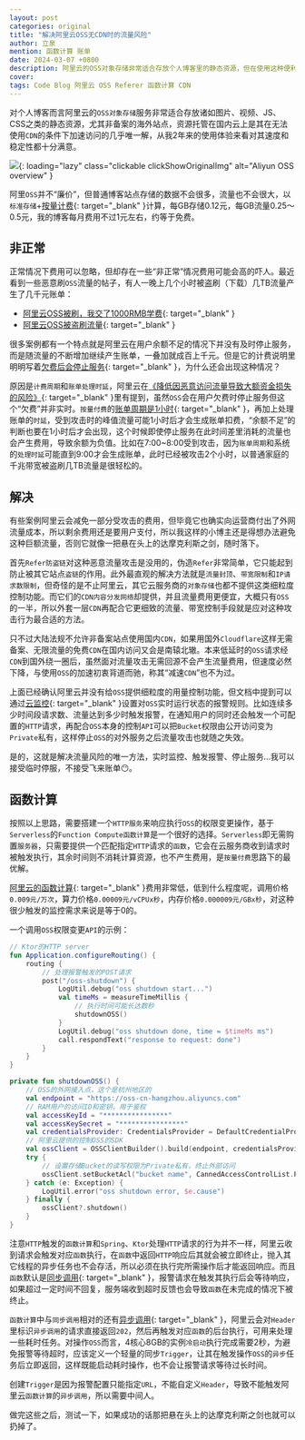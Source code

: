 ```yaml
---
layout: post
categories: original
title: "解决阿里云OSS无CDN时的流量风险"
author: 立泉
mention: 函数计算 账单
date: 2024-03-07 +0800
description: 阿里云的OSS对象存储非常适合存放个人博客里的静态资源，但在使用这种便利服务的同时也伴随着流量攻击可能带来的巨额账单风险，是一把时刻悬在头顶的达摩克利斯之剑，不得不认真寻找对策...
cover: 
tags: Code Blog 阿里云 OSS Referer 函数计算 CDN
---
```


对个人博客而言阿里云的`OSS对象存储`服务非常适合存放诸如图片、视频、JS、CSS之类的静态资源，尤其非备案的海外站点，资源托管在国内云上是其在无法使用`CDN`的条件下加速访问的几乎唯一解，从我2年来的使用体验来看对其速度和稳定性都十分满意。

![](https://apqx.oss-cn-hangzhou.aliyuncs.com/blog/original/20240305/aliyun_oss_overview_thumb.jpg){: loading="lazy" class="clickable clickShowOriginalImg" alt="Aliyun OSS overview" }

阿里`OSS`并不“廉价”，但普通博客站点存储的数据不会很多，流量也不会很大，以`标准存储`+[按量计费](https://www.aliyun.com/price/product?spm=a2c4g.11186623.0.0.14e17bbeBxYDQ9#/oss/detail/ossbag){: target="_blank" }计算，每GB存储0.12元，每GB流量0.25～0.5元，我的博客每月费用不过1元左右，约等于免费。

## 非正常

正常情况下费用可以忽略，但却存在一些“非正常”情况费用可能会高的吓人。最近看到一些恶意刷`OSS`流量的帖子，有人一晚上几个小时被盗刷（下载）几TB流量产生了几千元账单：

* [阿里云OSS被刷，我交了1000RMB学费](https://nickxu.me/post/aliyun-oss-brushed-1000rmb-fees){: target="_blank" }
* [阿里云OSS被盗刷流量](https://blog.t1m2h0u.com/archives/a-li-yun-oss-bei-dao-shua-liu-liang){: target="_blank" }

很多案例都有一个特点就是阿里云在用户余额不足的情况下并没有及时停止服务，而是随流量的不断增加继续产生账单，一叠加就成百上千元。但是它的计费说明里明明写着[欠费后会停止服务](https://help.aliyun.com/zh/oss/product-overview/overdue-payments#section-h0t-eo4-6d4){: target="_blank" }，为什么还会出现这种情况？

原因是`计费周期`和`账单处理时延`，阿里云在[《降低因恶意访问流量导致大额资金损失的风险》](https://www.alibabacloud.com/help/zh/oss/use-cases/reduce-the-risks-of-unexpectedly-high-fees-caused-by-malicious-access-traffic){: target="_blank" }里有提到，虽然`OSS`会在用户欠费时停止服务但这个“欠费”并非实时。`按量付费`的[账单周期是1小时](https://help.aliyun.com/zh/oss/product-overview/billing-overview#section-13i-c1v-cw7){: target="_blank" }，再加上处理账单的`时延`，受到攻击时的峰值流量可能1小时后才会生成账单扣费，“余额不足”的判断也要在1小时后才会出现，这个时候即使停止服务在此时间差里消耗的流量也会产生费用，导致余额为负值。比如在7:00~8:00受到攻击，因为`账单周期`和系统的`处理时延`可能直到9:00才会生成账单，此时已经被攻击2个小时，以普通家庭的千兆带宽被盗刷几TB流量是很轻松的。

## 解决

有些案例阿里云会减免一部分受攻击的费用，但毕竟它也确实向运营商付出了外网流量成本，所以剩余费用还是要用户支付，所以我这样的小博主还是得想办法避免这种巨额流量，否则它就像一把悬在头上的达摩克利斯之剑，随时落下。

首先`Refer防盗链`对这种恶意流量攻击是没用的，伪造`Refer`非常简单，它只能起到防止被其它站点`盗链`的作用。此外最直观的解决方法就是`流量封顶`、`带宽限制`和`IP请求数限制`，但奇怪的是不止阿里云，其它云服务商的`对象存储`也都不提供这类细粒度控制功能。而它们的`CDN内容分发网络`却提供，并且流量费用更便宜，大概只有`OSS`的一半，所以外套一层`CDN`再配合它更细致的流量、带宽控制手段就是应对这种攻击行为最合适的方法。

只不过大陆法规不允许非备案站点使用国内`CDN`，如果用国外`Cloudflare`这样无需备案、无限流量的免费`CDN`在国内访问又会是南辕北辙。本来低延时的`OSS`请求经`CDN`到国外绕一圈后，虽然面对流量攻击无需回源不会产生流量费用，但速度必然下降，与使用`OSS`的加速初衷背道而驰，称其“减速`CDN`”也不为过。

上面已经确认阿里云并没有给`OSS`提供细粒度的用量控制功能，但文档中提到可以通过[云监控](https://www.alibabacloud.com/help/zh/oss/use-cases/reduce-the-risks-of-unexpectedly-high-fees-caused-by-malicious-access-traffic#section-y8e-55z-qwf){: target="_blank" }设置对`OSS`实时运行状态的报警规则。比如连续多少时间段请求数、流量达到多少时触发报警，在通知用户的同时还会触发一个可配置的`HTTP`请求，再配合`OSS`本身的控制`API`可以把`Bucket`权限由公开访问变为`Private`私有，这样停止`OSS`的对外服务之后流量攻击也就随之失效。

是的，这就是解决流量风险的唯一方法，实时监控、触发报警、停止服务...我可以接受临时停服，不接受飞来账单😶。

## 函数计算

按照以上思路，需要搭建一个`HTTP服务`来响应执行`OSS`的权限变更操作，基于`Serverless`的`Function Compute函数计算`是一个很好的选择。`Serverless`即无需购置`服务器`，只需要提供一个匹配指定`HTTP`请求的`函数`，它会在云服务商收到请求时被触发执行，其余时间则不消耗计算资源，也不产生费用，是`按量付费`思路下的最优解。

[阿里云的函数计算](https://www.aliyun.com/product/fc){: target="_blank" }费用非常低，低到什么程度呢，调用价格`0.009元/万次`，算力价格`0.00009元/vCPUx秒`，内存价格`0.000009元/GBx秒`，对这种很少触发的监控需求来说是等于0的。

一个调用`OSS`权限变更`API`的示例：

```kotlin
// Ktor的HTTP server
fun Application.configureRouting() {
    routing {
        // 处理报警触发的POST请求
        post("/oss-shutdown") {
            LogUtil.debug("oss shutdown start...")
            val timeMs = measureTimeMillis {
                // 执行时间可能长达数秒
                shutdownOSS()
            }
            LogUtil.debug("oss shutdown done, time = $timeMs ms")
            call.respondText("response to request: done")
        }
    }
}

private fun shutdownOSS() {
    // OSS的外网接入点，这个是杭州地区的
    val endpoint = "https://oss-cn-hangzhou.aliyuncs.com"
    // RAM用户的访问ID和密钥，用于鉴权
    val accessKeyId = "****************"
    val accessKeySecret = "****************"
    val credentialsProvider: CredentialsProvider = DefaultCredentialProvider(accessKeyId, accessKeySecret)
    // 阿里云提供的控制OSS的SDK
    val ossClient = OSSClientBuilder().build(endpoint, credentialsProvider)
    try {
        // 设置存储Bucket的读写权限为Private私有，终止外部访问
        ossClient.setBucketAcl("bucket name", CannedAccessControlList.Private)
    } catch (e: Exception) {
        LogUtil.error("oss shutdown error, $e.cause")
    } finally {
        ossClient?.shutdown()
    }
}
```

注意`HTTP`触发的`函数计算`和`Spring`、`Ktor`处理`HTTP`请求的行为并不一样，阿里云收到请求会触发对应`函数`执行，在`函数`中返回`HTTP`响应后其就会被立即终止，抛入其它线程的异步任务也不会存活，所以必须在执行完所需操作后才能返回响应。而且`函数`默认是[同步调用](https://help.aliyun.com/document_detail/2513634.html#p-5n8-0bh-2w1){: target="_blank" }，报警请求在触发其执行后会等待响应，如果超过一定时间不回复，服务端收到超时反馈也会导致`函数`在未完成的情况下被终止。

`函数计算`中与`同步调用`相对的还有[异步调用](https://help.aliyun.com/document_detail/2513634.html#p-ohe-t8x-ik6){: target="_blank" }，阿里云会对`Header`里标识`异步调用`的请求直接返回`202`，然后再触发对应`函数`的后台执行，可用来处理一些耗时任务。对操作`OSS`而言，4核心8GB的实例`冷启动`执行完成需要2秒，为避免报警等待超时，应该定义一个轻量的同步`Trigger`，让其在触发操作`OSS`的`异步`任务后立即返回，这样既能启动耗时操作，也不会让报警请求等待过长时间。

创建`Trigger`是因为报警配置只能指定`URL`，不能自定义`Header`，导致不能触发阿里云`函数计算`的`异步调用`，所以需要中间人。

做完这些之后，测试一下，如果成功的话那把悬在头上的达摩克利斯之剑也就可以扔掉了。